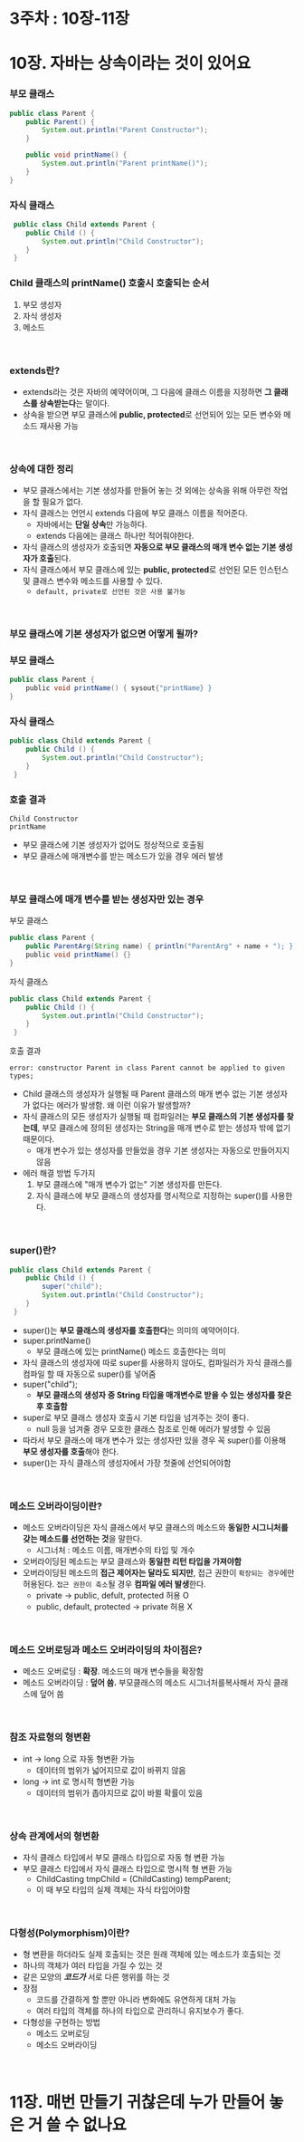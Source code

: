 # 3주차 : 10장-11장

# 10장. 자바는 상속이라는 것이 있어요

### 부모 클래스

```java
public class Parent {
    public Parent() {
        System.out.println("Parent Constructor");
    }

    public void printName() {
        System.out.println("Parent printName()");
    }
}
```

### 자식 클래스

```java
 public class Child extends Parent {
    public Child () {
        System.out.println("Child Constructor");
    }
 }
```

### Child 클래스의 printName() 호출시 호출되는 순서

1. 부모 생성자
2. 자식 생성자
3. 메소드

<br>

### extends란?

- extends라는 것은 자바의 예약어이며, 그 다음에 클래스 이름을 지정하면 **그 클래스를 상속받는다**는 말이다.
- 상속을 받으면 부모 클래스에 **public, protected**로 선언되어 있는 모든 변수와 메소드 재사용 가능

<br>

### 상속에 대한 정리

- 부모 클래스에서는 기본 생성자를 만들어 놓는 것 외에는 상속을 위해 아무런 작업을 할 필요가 없다.
- 자식 클래스는 언언시 extends 다음에 부모 클래스 이름을 적어준다.
  - 자바에서는 **단일 상속**만 가능하다.
  - extends 다음에는 클래스 하나만 적어줘야한다.
- 자식 클래스의 생성자가 호출되면 **자동으로 부모 클래스의 매개 변수 없는 기본 생성자가 호출**된다.
- 자식 클래스에서 부모 클래스에 있는 **public, protected**로 선언된 모든 인스턴스 및 클래스 변수와 메소드를 사용할 수 있다.
  - `default, private로 선언된 것은 사용 불가능`

<br>

### 부모 클래스에 기본 생성자가 없으면 어떻게 될까?

### 부모 클래스

```java
public class Parent {
    public void printName() { sysout{"printName} }
}
```

### 자식 클래스

```java
public class Child extends Parent {
    public Child () {
        System.out.println("Child Constructor");
    }
 }
```

### 호출 결과

```
Child Constructor
printName
```

- 부모 클래스에 기본 생성자가 없어도 정상적으로 호출됨
- 부모 클래스에 매개변수를 받는 메소드가 있을 경우 에러 발생

<br>

### 부모 클래스에 매개 변수를 받는 생성자만 있는 경우

부모 클래스

```java
public class Parent {
    public ParentArg(String name) { println("ParentArg" + name + "); }
    public void printName() {}
}
```

자식 클래스

```java
public class Child extends Parent {
    public Child () {
        System.out.println("Child Constructor");
    }
 }
```

호출 결과

```
error: constructor Parent in class Parent cannot be applied to given types;
```

- Child 클래스의 생성자가 실행될 때 Parent 클래스의 매개 변수 없는 기본 생성자가 없다는 에러가 발생함. 왜 이런 이유가 발생할까?
- 자식 클래스의 모든 생성자가 실행될 때 컴파일러는 **부모 클래스의 기본 생성자를 찾는데**, 부모 클래스에 정의된 생성자는 String을 매개 변수로 받는 생성자 밖에 없기 때문이다.
  - 매개 변수가 있는 생성자를 만들었을 경우 기본 생성자는 자동으로 만들어지지 않음
- 에러 해결 방법 두가지
  1. 부모 클래스에 "매개 변수가 없는" 기본 생성자를 만든다.
  2. 자식 클래스에 부모 클래스의 생성자를 명시적으로 지정하는 super()를 사용한다.

<br>

### super()란?

```java
public class Child extends Parent {
    public Child () {
        super("child");
        System.out.println("Child Constructor");
    }
 }
```

- super()는 **부모 클래스의 생성자를 호출한다**는 의미의 예약어이다.
- super.printName()
  - 부모 클래스에 있는 printName() 메소드 호출한다는 의미
- 자식 클래스의 생성자에 따로 super를 사용하지 않아도, 컴파일러가 자식 클래스를 컴파일 할 때 자동으로 super()를 넣어줌
- super("child");
  - **부모 클래스의 생성자 중 String 타입을 매개변수로 받을 수 있는 생성자를 찾은 후 호출함**
- super로 부모 클래스 생성자 호출시 기본 타입을 넘겨주는 것이 좋다.
  - null 등을 넘겨줄 경우 모호한 클래스 참조로 인해 에러가 발생할 수 있음
- 따라서 부모 클래스에 매개 변수가 있는 생성자만 있을 경우 꼭 super()를 이용해 **부모 생성자를 호출**해야 한다.
- super()는 자식 클래스의 생성자에서 가장 첫줄에 선언되어야함

<br>

### 메소드 오버라이딩이란?

- 메소드 오버라이딩은 자식 클래스에서 부모 클래스의 메소드와 **동일한 시그니처를 갖는 메소드를 선언하는 것**을 말한다.
  - 시그너처 : 메소드 이름, 매개변수의 타입 및 개수
- 오버라이딩된 메소드는 부모 클래스와 **동일한 리턴 타입을 가져야함**
- 오버라이딩된 메소드의 **접근 제어자는 달라도 되지만**, 접근 권한이 `확장되는 경우`에만 허용된다. `접근 권한이 축소`될 경우 **컴파일 에러 발생**한다.
  - private -> public, defult, protected 허용 O
  - public, default, protected -> private 허용 X

<br>

### 메소드 오버로딩과 메소드 오버라이딩의 차이점은?

- 메소드 오버로딩 : **확장**. 메소드의 매개 변수들을 확장함
- 메소드 오버라이딩 : **덮어 씀.** 부모클래스의 메소드 시그너처를복사해서 자식 클래스에 덮어 씀

<br>

### 참조 자료형의 형변환

- int -> long 으로 자동 형변환 가능
  - 데이터의 범위가 넓어지므로 값이 바뀌지 않음
- long -> int 로 명시적 형변환 가능
  - 데이터의 범위가 좁아지므로 값이 바뀔 확률이 있음

<br>

### 상속 관계에서의 형변환

- 자식 클래스 타입에서 부모 클래스 타입으로 자동 형 변환 가능
- 부모 클래스 타입에서 자식 클래스 타입으로 명시적 형 변환 가능
  - ChildCasting tmpChild = (ChildCasting) tempParent;
  - 이 때 부모 타입의 실제 객체는 자식 타입어야함

<br>

### 다형성(Polymorphism)이란?

- 형 변환을 하더라도 실제 호출되는 것은 원래 객체에 있는 메소드가 호출되는 것
- 하나의 객체가 여러 타입을 가질 수 있는 것
- 같은 모양의 ***코드가*** 서로 다른 행위를 하는 것
- 장점
  - 코드를 간결하게 할 뿐만 아니라 변화에도 유연하게 대처 가능
  - 여러 타입의 객체를 하나의 타입으로 관리하니 유지보수가 좋다.
- 다형성을 구현하는 방법
  - 메소드 오버로딩
  - 메소드 오버라이딩

<br>

# 11장. 매번 만들기 귀찮은데 누가 만들어 놓은 거 쓸 수 없나요